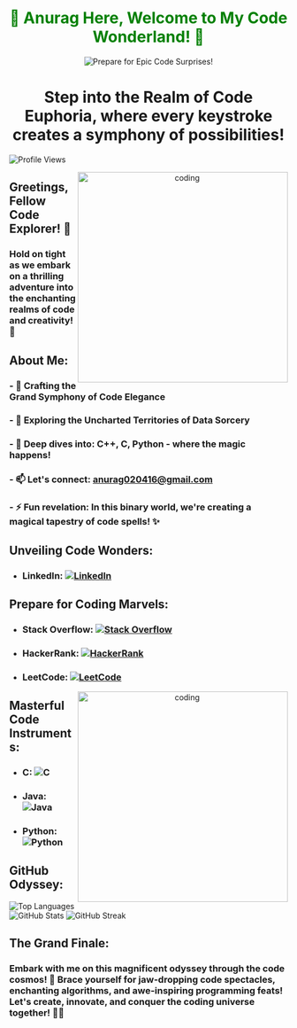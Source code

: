 <!-- Add a personalized welcome message -->
<h1 align="center"><span style="color: green;">🚀 Anurag Here, Welcome to My Code Wonderland! 🌟</span></h1>


<!-- Add a breathtaking and surprising header -->
<p align="center">
  <img src="https://img.shields.io/badge/🌈-Prepare%20for%20Epic%20Code%20Surprises!-%230a0a0a" alt="Prepare for Epic Code Surprises!"/>
</p>

<!-- Add an awe-inspiring coding gif -->

<h1 align="center"> Step into the Realm of Code Euphoria, where every keystroke creates a symphony of possibilities!</h1>

<p align="left"> 
  <img src="https://komarev.com/ghpvc/?username=krsna016&label=Profile%20views&color=0e75b6&style=flat" alt="Profile Views" />
</p>

  <p align="center">
  <img align="right" alt="coding" width="380" src="https://media1.giphy.com/media/v1.Y2lkPTc5MGI3NjExNGI5MjEwZWYwN2UyOWJkZmYyYzU2OWE4MDZlODAyY2NhNDNmMTA3MSZjdD1n/qgQUggAC3Pfv687qPC/giphy.gif">
</p>

## Greetings, Fellow Code Explorer! 🚀

### Hold on tight as we embark on a thrilling adventure into the enchanting realms of code and creativity! 🌟

## About Me:
### - 🔭 Crafting the **Grand Symphony of Code Elegance**
### - 🌱 Exploring the **Uncharted Territories of Data Sorcery**
### - 💬 Deep dives into: **C++, C, Python** - where the magic happens!
### - 📫 Let's connect: **anurag020416@gmail.com**
### - ⚡ Fun revelation: **In this binary world, we're creating a magical tapestry of code spells! ✨**

## Unveiling Code Wonders:
- ### LinkedIn: [![LinkedIn](https://img.shields.io/badge/LinkedIn-%40016anuragpareek-%230a0a0a?logo=linkedin&style=social)](https://www.linkedin.com/in/016anuragpareek)

## Prepare for Coding Marvels:
- ### Stack Overflow: [![Stack Overflow](https://img.shields.io/badge/Stack%20Overflow-krsna__016-%230a0a0a?logo=stackoverflow&style=social)](https://stackoverflow.com/users/krsna_016)
- ### HackerRank: [![HackerRank](https://img.shields.io/badge/HackerRank-krsna__016-%230a0a0a?logo=hackerrank&style=social)](https://www.hackerrank.com/krsna_016)
- ### LeetCode: [![LeetCode](https://img.shields.io/badge/LeetCode-krsna__016-%230a0a0a?logo=leetcode&style=social)](https://www.leetcode.com/krsna_016)

<p align="center">
  <img align="right" alt="coding" width="380" src="https://d2w9rnfcy7mm78.cloudfront.net/3244045/original_921b3032ab2e66602d432603d79b0197.gif?1545400477?bc=1">
</p>

## Masterful Code Instruments:
- ### C: ![C](https://img.shields.io/badge/C-%230a0a0a?logo=c&style=flat-square)
- ### Java: ![Java](https://img.shields.io/badge/Java-%230a0a0a?logo=java&style=flat-square)
- ### Python: ![Python](https://img.shields.io/badge/Python-%230a0a0a?logo=python&style=flat-square)

## GitHub Odyssey:
![Top Languages](https://github-readme-stats.vercel.app/api/top-langs?username=krsna016&show_icons=true&locale=en&layout=compact&bg_color=0a0a0a&text_color=FFFFFF)
![GitHub Stats](https://github-readme-stats.vercel.app/api?username=krsna016&show_icons=true&locale=en&bg_color=0a0a0a&text_color=FFFFFF)
![GitHub Streak](https://github-readme-streak-stats.herokuapp.com/?user=krsna016&theme=dark&fire=FFDD00&ring=FFDD00)

## The Grand Finale:
### Embark with me on this magnificent odyssey through the code cosmos! 🌌 Brace yourself for jaw-dropping code spectacles, enchanting algorithms, and awe-inspiring programming feats! Let's create, innovate, and conquer the coding universe together! 🚀✨
